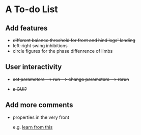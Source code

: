 # A To-do List

## Add features
- ~~different balance threshold for front and hind legs' landing~~
- left-right swing inhibitions
- circle figures for the phase diffenrence of limbs

## User interactivity
- ~~set parameters --> run --> change parameters --> rerun~~

- ~~a GUI?~~

## Add more comments
- properties in the very front

    e.g. [learn from this](https://github.com/jamesheald/COIN/blob/main/COIN.m)

